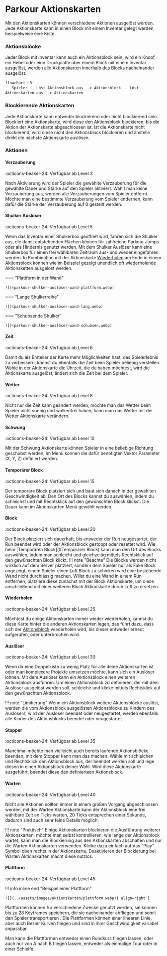 # Parkour Aktionskarten
Mit den Aktionskarten können verschiedene Aktionen ausgelöst werden. Jede Aktionskarte kann in einen Block mit einem Inventar gelegt werden, beispielweise eine Kiste.

### Aktionsblöcke
Jeder Block mit Inventar kann auch ein Aktionsblock sein, wird ein Knopf, ein Hebel oder eine Druckplatte über einem Block mit einem Inventar ausgelöst, werden alle Aktionskarten innerhalb des Blocks nacheinander ausgelöst.

``` mermaid
flowchart LR
   Spieler -- Löst Aktionsblock aus --> Aktionsblock -- Löst Aktionskarten aus --> Aktionskarten
```

### Blockierende Aktionskarten
Jede Aktionskarte kann entweder blockierend oder nicht blockierend sein. Blockiert eine Aktionskarte, wird diese den Aktionsblock blockieren, bis die Aktion der Aktionskarte abgeschlossen ist. Ist die Aktionskarte nicht blockierend, wird diese nicht den Aktionsblock blockieren und anstelle direkt die nächste Aktionskarte auslösen.

### Aktionen
#### Verzauberung
:octicons-beaker-24: Verfügbar ab Level 3

Nach Aktivierung wird der Spieler die gewählte Verzauberung für die gewählte Dauer und Stärke auf den Spieler aktiviert. Wählt man keine Verzauberung aus, werden alle Verzauberungen vom Spieler entfernt. Möchte man eine bestimmte Verzauberung vom Spieler entfernen, kann dafür die Stärke der Verzauberung auf 0 gestellt werden.

#### Shulker Auslöser
:octicons-beaker-24: Verfügbar ab Level 5

Wenn das Inventar einer Shulkerbox geöffnet wird, fahren sich die Shulker aus, die damit entstehenden Flächen können für zahlreiche Parkour Jumps oder als Hindernis genutzt werden.
Mit dem Shulker Auslöser kann eine Shulkerbox für einen frei wählbaren Zeitraum aus- und wieder eingefahren werden. In Kombination mit der Aktionskarte [Wiederholen](#wiederholen) am Ende in einem Aktionsblock können wie im Beispiel gezeigt unendlich oft wiederholende Aktionsketten ausgelöst werden.

=== "Plattform in der Wand"

    ![](parkour-shulker-auslöser-wand-plattform.webp)

=== "Lange Shulkerreihe"

    ![](parkour-shulker-auslöser-wand-lang.webp)

=== "Schubsende Shulker"

    ![](parkour-shulker-auslöser-wand-schubsen.webp)


#### Zeit
:octicons-beaker-24: Verfügbar ab Level 6

Damit du als Ersteller der Karte mehr Möglichkeiten hast, das Spielerlebnis zu verbessern, kannst du ebenfalls die Zeit beim Spieler beliebig verstellen. Wähle in der Aktionskarte die Uhrzeit, die du haben möchtest, wird die Aktionskarte ausgelöst, ändert sich die Zeit bei dem Spieler.

#### Wetter
:octicons-beaker-24: Verfügbar ab Level 8

Nicht nur die Zeit kann geändert werden, möchte man das Wetter beim Spieler nicht sonnig und wolkenfrei haben, kann man das Wetter mit der Wetter Aktionskarte verändern.

#### Schwung
:octicons-beaker-24: Verfügbar ab Level 10

Mit der Schwung Aktionskarte können Spieler in eine beliebige Richtung geschubst werden, im Menü können die dafür benötigten Vektor Parameter (X, Y, Z) definiert werden.

#### Temporärer Block
:octicons-beaker-24: Verfügbar ab Level 15

Der temporäre Block platziert sich und baut sich danach in der gewählten Geschwindigkeit ab. Den Ort des Blocks kannst du auswählen, indem du schleichst und mit Rechtsklick auf den gewünschten Block klickst. Die Dauer kann im Aktionskarten Menü gewählt werden.

#### Block
:octicons-beaker-24: Verfügbar ab Level 20

Der Block platziert sich dauerhaft, bis entweder der Run neugestartet, der Run beendet wird oder der Aktionsblock gestoppt oder resettet wird. Wie beim [Temporären Block](#Temporärer Block) kann man den Ort des Blocks auswählen, indem man schleicht und gleichzeitig mittels Rechtsklick auf den gewünschten Block klickt.
!!! note "Beachte"
	Die Blöcke werden nicht wirklich auf dem Server platziert, sondern dem Spieler nur als Fake Block angezeigt, einem Spieler einen Luft Block zu schicken wird eine bestehende Wand nicht durchlässig machen. Willst du eine Wand in einem Run entfernen, platziere diese zunächst mit der Block Aktionskarte, um diese anschließend mit einer weiteren Block Aktionskarte durch Luft zu ersetzen.


#### Wiederholen
:octicons-beaker-24: Verfügbar ab Level 25

Möchtest du einige Aktionskarten immer wieder wiederholen, kannst du diese Karte hinter die anderen Aktionskarten legen, das führt dazu, dass sich der [Aktionsblock](#aktionsblocke) wiederholen wird, bis dieser entweder erneut aufgerufen, oder unterbrochen wird.

#### Auslöser
:octicons-beaker-24: Verfügbar ab Level 30

Wenn dir eine Doppelkiste zu wenig Platz für alle deine Aktionskarten ist oder man komplexere Projekte umsetzen möchte, kann sich ein Auslöser lohnen. Mit dem Auslöser kann ein Aktionsblock einen weiteren Aktionsblock ausführen. Um einen Aktionsblock zu definieren, der mit dem Auslöser ausgelöst werden soll, schleiche und klicke mittels Rechtsklick auf den gewünschten Aktionsblock.

!!! note "Limitierung"
	Wenn ein Aktionsblock weitere Aktionsblöcke auslöst, werden die vom Aktionsblock ausgelösten Aktionsblöcke zu Kindern des Auslösers, wird der Auslöser beendet oder neugestartet, werden ebenfalls alle Kinder des Aktionsblocks beendet oder neugestartet.

#### Stopper
:octicons-beaker-24: Verfügbar ab Level 35

Manchmal möchte man vielleicht auch bereits laufende Aktionsblöcke beenden, mit dem Stopper kann man das machen. Wähle mit schleichen und Rechtsklick den Aktionsblock aus, der beendet werden soll und lege diesen in einen Aktionsblock deiner Wahl. Wird diese Aktionskarte ausgeführt, beendet diese den definierteen Aktionsblock.

#### Warten
:octicons-beaker-24: Verfügbar ab Level 40

Nicht alle Aktionen sollten immer in einem großen Vorgang abgeschlossen werden, mit der Warten Aktionskarte kann der Aktionsblock eine frei wählbare Zeit an Ticks warten, 20 Ticks entsprechen einer Sekunde, dadurch sind auch sehr feine Details möglich.

!!! note "Praktisch"
	Einige Aktionskarten blockieren die Ausführung weiterer Aktionskarten, möchte man selbst kontrollieren, wie lange der Aktionsblock wartet, kann man die Blockierung aus den Aktionskarten abschalten und nur die Warten Aktionskarten verwenden. Klicke dazu einfach auf das "Play" Symbol oben rechts in der Aktionskarte. Deaktivieren der Blockierung bei Warten Aktionskarten macht diese nutzlos.


#### Plattform
:octicons-beaker-24: Verfügbar ab Level 45


!!! info inline end "Beispiel einer Plattform"

	![](../assets/images/aktionskarten/plattform.webp){ align=right }

Plattformen können für verschiedene Zwecke genutzt werden, sie
können bis zu 28 Keyframes speichern, die sie nacheinander abfliegen
und somit den Spieler transportieren . Die Plattformen können
einer linearen Linie, aber auch Bezier Kurven fliegen und sind in ihrer
Geschwindigkeit variabel anpassbar.

Man kann die Plattformen entweder einen Rundkurs fliegen lassen, oder auch
nur von A nach B fliegen lassen, entweder als einmalige Tour oder in einer Schleife.

